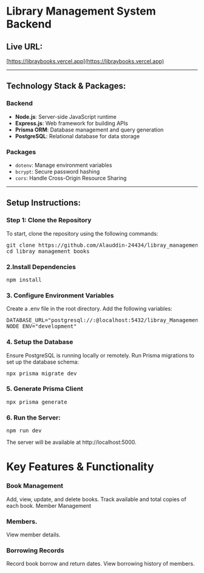 # Library Management System Backend

## Live URL: 
[https://libraybooks.vercel.app](https://libraybooks.vercel.app)

---

## Technology Stack & Packages:

### Backend
- **Node.js**: Server-side JavaScript runtime
- **Express.js**: Web framework for building APIs
- **Prisma ORM**: Database management and query generation
- **PostgreSQL**: Relational database for data storage

### Packages
- `dotenv`: Manage environment variables
- `bcrypt`: Secure password hashing
- `cors`: Handle Cross-Origin Resource Sharing

---

## Setup Instructions:

### Step 1: Clone the Repository
To start, clone the repository using the following commands:

<pre>
git clone https://github.com/Alauddin-24434/libray_management_books.git
cd libray_management_books
</pre>

### 2.Install Dependencies
<pre>
npm install
</pre>

### 3. Configure Environment Variables
 Create a .env file in the root directory.
 Add the following variables:
 <pre>
DATABASE_URL="postgresql://<username>:<password>@localhost:5432/libray_Management?schema=public"
NODE_ENV="development"
</pre>

### 4. Setup the Database
Ensure PostgreSQL is running locally or remotely.
Run Prisma migrations to set up the database schema:
<pre>
npx prisma migrate dev
</pre>
### 5. Generate Prisma Client
<pre>
npx prisma generate
</pre>
### 6. Run the Server:
<pre>
npm run dev
</pre>
The server will be available at http://localhost:5000.

# Key Features & Functionality
### Book Management

Add, view, update, and delete books.
Track available and total copies of each book.
Member Management

### Members.
View member details.

### Borrowing Records

Record book borrow and return dates.
View borrowing history of members.









